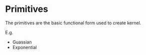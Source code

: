 
# Primitives

The primitives are the basic functional form used to create kernel. 

E.g. 

* Guassian
* Exponential
